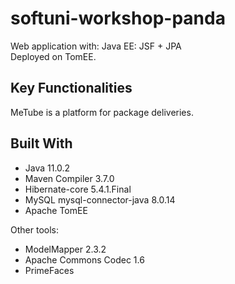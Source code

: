 # softuni-workshop-panda
Web application with: Java EE: JSF + JPA<br />
Deployed on TomEE.

## Key Functionalities
MeTube is a platform for package deliveries.<br />

## Built With

* Java 11.0.2
* Maven Compiler 3.7.0
* Hibernate-core 5.4.1.Final
* MySQL mysql-connector-java 8.0.14
* Apache TomEE

Other tools:
* ModelMapper 2.3.2
* Apache Commons Codec 1.6
* PrimeFaces
